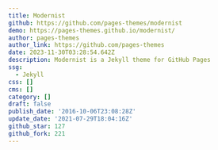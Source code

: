 ```yaml
---
title: Modernist
github: https://github.com/pages-themes/modernist
demo: https://pages-themes.github.io/modernist/
author: pages-themes
author_link: https://github.com/pages-themes
date: 2023-11-30T03:28:54.642Z
description: Modernist is a Jekyll theme for GitHub Pages
ssg:
  - Jekyll
css: []
cms: []
category: []
draft: false
publish_date: '2016-10-06T23:08:28Z'
update_date: '2021-07-29T18:04:16Z'
github_star: 127
github_fork: 221
---
```

